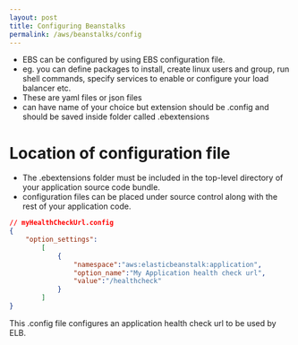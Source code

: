 ```yaml
---
layout: post
title: Configuring Beanstalks
permalink: /aws/beanstalks/config
---
```


- EBS can be configured by using EBS configuration file.
- eg. you can define packages to install, create linux users and group, run shell commands, specify services to enable or configure your load balancer etc.
- These are yaml files or json files
- can have name of your choice but extension should be .config and should be saved inside folder called .ebextensions

# Location of configuration file
- The .ebextensions folder must be included in the top-level directory of your application source code bundle.
- configuration files can be placed under source control along with the rest of your application code.

```json
// myHealthCheckUrl.config
{
    "option_settings":
        [
            {
                "namespace":"aws:elasticbeanstalk:application",
                "option_name":"My Application health check url",
                "value":"/healthcheck"
            }
        ]
}
```

This .config file configures an application health check url to be used by ELB.

